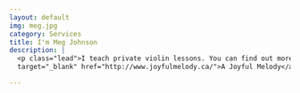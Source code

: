 ```yaml
---
layout: default
img: meg.jpg
category: Services
title: I'm Meg Johnson
description: |
  <p class="lead">I teach private violin lessons. You can find out more at <a
  target="_blank" href="http://www.joyfulmelody.ca/">A Joyful Melody</a>.</p>

---
```

